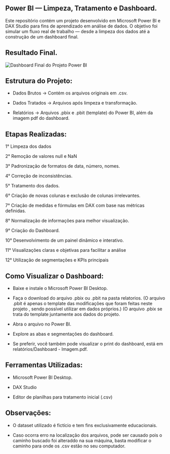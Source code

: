 ## Power BI — Limpeza, Tratamento e Dashboard.

Este repositório contém um projeto desenvolvido em Microsoft Power BI e DAX Studio para fins de aprendizado em análise de dados.
O objetivo foi simular um fluxo real de trabalho — desde a limpeza dos dados até a construção de um dashboard final.


## Resultado Final. 


![Dashboard Final do Projeto Power BI]("Relatórios\a4b47e62.png")
## Estrutura do Projeto:

- Dados Brutos → Contém os arquivos originais em .csv.

- Dados Tratados → Arquivos após limpeza e transformação.

- Relatórios → Arquivos .pbix e .pbit (template) do Power BI, além da imagem pdf do dashboard.


## Etapas Realizadas:

1° Limpeza dos dados

2° Remoção de valores null e NaN

3° Padronização de formatos de data, número, nomes.

4° Correção de inconsistências.

5° Tratamento dos dados.

6° Criação de novas colunas e exclusão de colunas irrelevantes.

7° Criação de medidas e fórmulas em DAX com base nas métricas definidas.

8° Normalização de informações para melhor visualização.

9° Criação do Dashboard.

10° Desenvolvimento de um painel dinâmico e interativo.

11° Visualizações claras e objetivas para facilitar a análise

12° Utilização de segmentações e KPIs principais

## Como Visualizar o Dashboard:

- Baixe e instale o Microsoft Power BI Desktop.

- Faça o download do arquivo .pbix ou .pbit na pasta relatorios. 
  (O arquivo .pbit é apenas o template das modificações que foram feitas neste projeto , sendo possível utilizar em dados próprios.)
  (O arquivo .pbix se trata do template juntamente aos dados do projeto. 

 - Abra o arquivo no Power BI.

- Explore as abas e segmentações do dashboard.

- Se preferir, você também pode visualizar o print do dashboard, está em relatórios/Dashboard - Imagem.pdf.

## Ferramentas Utilizadas:

- Microsoft Power BI Desktop.

- DAX Studio

- Editor de planilhas para tratamento inicial (.csv)

## Observações:

- O dataset utilizado é fictício e tem fins exclusivamente educacionais.

- Caso ocorra erro na localização dos arquivos, pode ser causado pois o caminho buscado foi alteraddo na sua máquina,
  basta modificar o caminho para onde os .csv estão no seu computador. 
